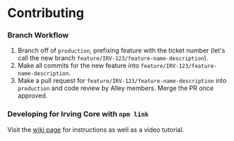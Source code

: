 # Contributing

### Branch Workflow

1. Branch off of `production`, prefixing feature with the ticket number (let's call the new branch `feature/IRV-123/feature-name-description`).
1. Make all commits for the new feature into `feature/IRV-123/feature-name-description`.
1. Make a pull request for `feature/IRV-123/feature-name-description` into `production` and code review by Alley members. Merge the PR once approved.

### Developing for Irving Core with `npm link`
Visit the [wiki page](https://github.com/alleyinteractive/irving-dev/wiki/Developing-for-Irving-Core-with-npm-link) for instructions as well as a video tutorial.
